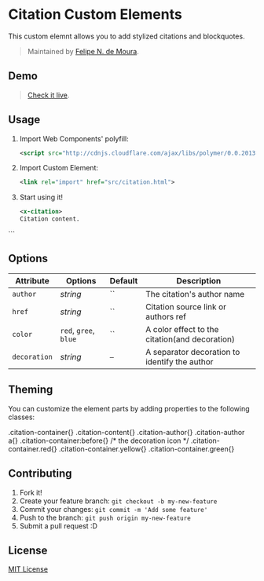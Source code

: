 # Citation Custom Elements

This custom elemnt allows you to add stylized citations and blockquotes.

> Maintained by [Felipe N. de Moura](https://github.com/felipenmoura).

## Demo

> [Check it live](http://felipenmoura.github.io/citation-custom-element/).

## Usage

1. Import Web Components' polyfill:

	```xml
	<script src="http://cdnjs.cloudflare.com/ajax/libs/polymer/0.0.20130816/polymer.min.js"></script>
	```

2. Import Custom Element:

	```xml
	<link rel="import" href="src/citation.html">
	```

3. Start using it!

	```xml
	<x-citation>
    Citation content.
  </x-citation>
	```

## Options

Attribute   | Options               | Default   | Description
---         | ---                   | ---       | ---
`author`    | *string*              | ``        | The citation's author name
`href`      | *string*              | ``        | Citation source link or authors ref
`color`     | `red`, `gree`, `blue` | ``        | A color effect to the citation(and decoration)
`decoration`| *string*              | `—`       | A separator decoration to identify the author

## Theming

You can customize the element parts by adding properties to the following classes:

  .citation-container{}
  .citation-content{}
  .citation-author{}
  .citation-author a{}
  .citation-container:before{} /* the decoration icon */
  .citation-container.red{}
  .citation-container.yellow{}
  .citation-container.green{}


## Contributing

1. Fork it!
2. Create your feature branch: `git checkout -b my-new-feature`
3. Commit your changes: `git commit -m 'Add some feature'`
4. Push to the branch: `git push origin my-new-feature`
5. Submit a pull request :D

## License

[MIT License](http://opensource.org/licenses/MIT)